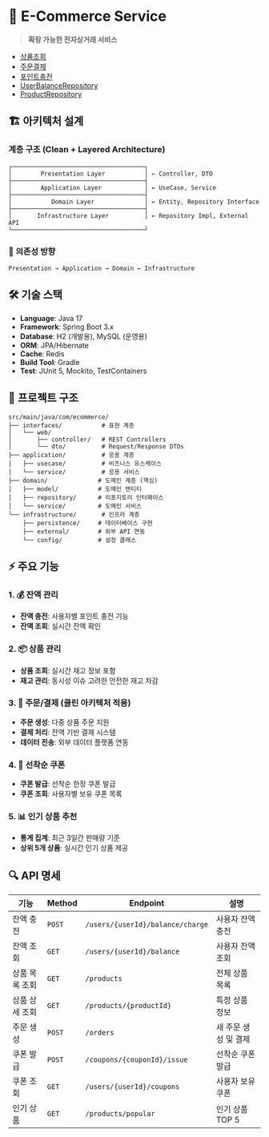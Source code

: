 # 🛒 E-Commerce Service

> **확장 가능한 전자상거래 서비스**

 - [상품조회](docs/viewProduct.md)
 - [주문결제](docs/order.md)
 - [포인트충전](docs/charge.md)
 - [UserBalanceRepository](docs/userBalanceRepository.md)
 - [ProductRepository](docs/productRepository.md)

## 🏗️ 아키텍처 설계

### 계층 구조 (Clean + Layered Architecture)

```
┌─────────────────────────────────────┐
│        Presentation Layer           │ ← Controller, DTO
├─────────────────────────────────────┤
│        Application Layer            │ ← UseCase, Service
├─────────────────────────────────────┤
│           Domain Layer              │ ← Entity, Repository Interface
├─────────────────────────────────────┤
│       Infrastructure Layer          │ ← Repository Impl, External API
└─────────────────────────────────────┘
```

### 🔄 의존성 방향

```
Presentation → Application → Domain ← Infrastructure
```

## 🛠️ 기술 스택

- **Language**: Java 17
- **Framework**: Spring Boot 3.x
- **Database**: H2 (개발용), MySQL (운영용)
- **ORM**: JPA/Hibernate
- **Cache**: Redis
- **Build Tool**: Gradle
- **Test**: JUnit 5, Mockito, TestContainers

## 📁 프로젝트 구조

```
src/main/java/com/ecommerce/
├── interfaces/           # 표현 계층
│   └── web/
│       ├── controller/   # REST Controllers
│       └── dto/          # Request/Response DTOs
├── application/          # 응용 계층
│   ├── usecase/          # 비즈니스 유스케이스
│   └── service/          # 응용 서비스
├── domain/              # 도메인 계층 (핵심)
│   ├── model/           # 도메인 엔티티
│   ├── repository/      # 리포지토리 인터페이스
│   └── service/         # 도메인 서비스
└── infrastructure/       # 인프라 계층
    ├── persistence/     # 데이터베이스 구현
    ├── external/        # 외부 API 연동
    └── config/          # 설정 클래스
```

## ⚡ 주요 기능

### 1. 💰 잔액 관리
- **잔액 충전**: 사용자별 포인트 충전 기능
- **잔액 조회**: 실시간 잔액 확인

### 2. 📦 상품 관리
- **상품 조회**: 실시간 재고 정보 포함
- **재고 관리**: 동시성 이슈 고려한 안전한 재고 차감

### 3. 🛒 주문/결제 (클린 아키텍처 적용)
- **주문 생성**: 다중 상품 주문 지원
- **결제 처리**: 잔액 기반 결제 시스템
- **데이터 전송**: 외부 데이터 플랫폼 연동

### 4. 🎫 선착순 쿠폰
- **쿠폰 발급**: 선착순 한정 쿠폰 발급
- **쿠폰 조회**: 사용자별 보유 쿠폰 목록

### 5. 📊 인기 상품 추천
- **통계 집계**: 최근 3일간 판매량 기준
- **상위 5개 상품**: 실시간 인기 상품 제공

## 🔍 API 명세

| 기능 | Method | Endpoint | 설명 |
|------|--------|----------|------|
| 잔액 충전 | `POST` | `/users/{userId}/balance/charge` | 사용자 잔액 충전 |
| 잔액 조회 | `GET` | `/users/{userId}/balance` | 사용자 잔액 조회 |
| 상품 목록 조회 | `GET` | `/products` | 전체 상품 목록 |
| 상품 상세 조회 | `GET` | `/products/{productId}` | 특정 상품 정보 |
| 주문 생성 | `POST` | `/orders` | 새 주문 생성 및 결제 |
| 쿠폰 발급 | `POST` | `/coupons/{couponId}/issue` | 선착순 쿠폰 발급 |
| 쿠폰 조회 | `GET` | `/users/{userId}/coupons` | 사용자 보유 쿠폰 |
| 인기 상품 | `GET` | `/products/popular` | 인기 상품 TOP 5 |
